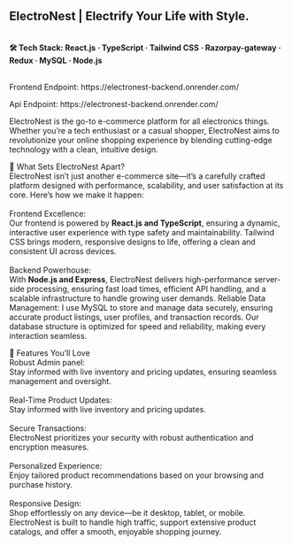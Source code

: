 ## ElectroNest | Electrify Your Life with Style.

<br/>
<b>🛠️ Tech Stack: React.js · TypeScript · Tailwind CSS · Razorpay-gateway · Redux · MySQL · Node.js</b>
<br/>
<br/>
<p>Frontend Endpoint: https://electronest-backend.onrender.com/</p>
<p>Api Endpoint: https://electronest-backend.onrender.com/</p>

ElectroNest is the go-to e-commerce platform for all electronics things. Whether you’re a tech enthusiast or a casual shopper, ElectroNest aims to revolutionize your online shopping experience by blending cutting-edge technology with a clean, intuitive design.

🚀 What Sets ElectroNest Apart?
<br/> 
ElectroNest isn’t just another e-commerce site—it’s a carefully crafted platform designed with performance, scalability, and user satisfaction at its core. Here’s how we make it happen:
<br/>
<br/>
Frontend Excellence:
<br/>
Our frontend is powered by <b>React.js and TypeScript</b>, ensuring a dynamic, interactive user experience with type safety and maintainability. Tailwind CSS brings modern, responsive designs to life, offering a clean and consistent UI across devices.
<br/>
<br/>
Backend Powerhouse:
<br/>
With <b>Node.js and Express</b>, ElectroNest delivers high-performance server-side processing, ensuring fast load times, efficient API handling, and a scalable infrastructure to handle growing user demands.
Reliable Data Management:
I use MySQL to store and manage data securely, ensuring accurate product listings, user profiles, and transaction records. Our database structure is optimized for speed and reliability, making every interaction seamless.

📍 Features You’ll Love
<br/> 
Robust Admin panel:
<br/> Stay informed with live inventory and pricing updates, ensuring seamless management and oversight.
<br/> 
<br/> 
Real-Time Product Updates:
<br/>  Stay informed with live inventory and pricing updates.
<br/> 
<br/> 
Secure Transactions: 
<br/>
ElectroNest prioritizes your security with robust authentication and encryption measures.
<br/>
<br/> 
Personalized Experience:
<br/> Enjoy tailored product recommendations based on your browsing and purchase history.
<br/>
<br/> 
Responsive Design:
<br/> Shop effortlessly on any device—be it desktop, tablet, or mobile. ElectroNest is built to handle high traffic, support extensive product catalogs, and offer a smooth, enjoyable shopping journey.
